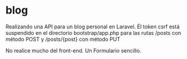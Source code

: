 # blog
Realizando una API para un blog personal en Laravel.
Él token csrf está suspendido en el directorio bootstrap/app.php para las rutas /posts con método POST y /posts/{post} con método PUT

No realice mucho del front-end. Un Formulario sencillo.




